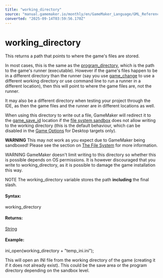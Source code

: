 ```yaml
---
title: "working_directory"
source: "manual.gamemaker.io/monthly/en/GameMaker_Language/GML_Reference/File_Handling/File_Directories/working_directory.htm"
converted: "2025-09-14T03:59:56.170Z"
---
```


# working\_directory

This returns a path that points to where the game's files are stored.

In most cases, this is the same as the [program\_directory](program_directory.md), which is the path to the game's runner (executable). However if the game's files happen to be in a different directory than the runner (say you use [game\_change](../../../../../../../GameMaker_Language/GML_Reference/General_Game_Control/game_change.md) to use a different working directory or use command line to run a runner in a different location), then this will point to where the game files are, not the runner.

It may also be a different directory when testing your project through the IDE, as then the game files and the runner are in different locations as well.

When using this directory to write out a file, GameMaker will redirect it to the [game\_save\_id](../../../../../../../GameMaker_Language/GML_Reference/General_Game_Control/game_save_id.md) location if the [file system sandbox](../../../../Additional_Information/The_File_System.md) does not allow writing to the working directory (this is the default behaviour, which can be disabled in the [Game Options](../../../../Settings/Game_Options.md) for Desktop targets only).

**WARNING** This may not work as you expect due to GameMaker being sandboxed! Please see the section on [The File System](../../../../Additional_Information/The_File_System.md) for more information.

WARNING GameMaker doesn't limit writing to this directory so whether this is possible depends on OS permissions. It is however discouraged that you write to working\_directory, as it is possible to damage the game installation this way.

NOTE The working\_directory variable stores the path **including** the final slash.

#### Syntax:

working\_directory

#### Returns:

[String](../../../GML_Overview/Data_Types.md)

#### Example:

ini\_open(working\_directory + "temp\_ini.ini");

This will open an INI file from the working directory of the game (creating it if it does not already exist). This could be the save area or the program directory depending on the sandbox level.